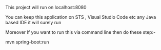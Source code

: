 This project will run on localhost:8080

You can keep this application on STS , Visual Studio Code etc any Java based IDE it will surely run

Moreover If you want to run this via command line then do these step:-

mvn spring-boot:run
